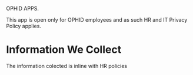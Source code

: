 OPHID APPS.


This app is open only for OPHID employees and as such HR and IT Privacy Policy applies.

# Information We Collect

The information colected is inline with HR policies 
